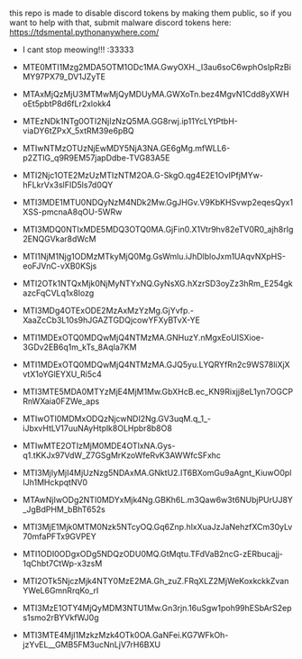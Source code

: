 this repo is made to disable discord tokens by making them public, so if you want to help with that, submit malware discord tokens here: https://tdsmental.pythonanywhere.com/

- I cant stop meowing!!! :33333


- MTE0MTI1Mzg2MDA5OTM1ODc1MA.GwyOXH._I3au6soC6wphOsIpRzBiMY97PX79_DV1JZyTE
- MTAxMjQzMjU3MTMwMjQyMDUyMA.GWXoTn.bez4MgvN1Cdd8yXWHoEt5pbtP8d6fLr2xlokk4
- MTEzNDk1NTg0OTI2NjIzNzQ5MA.GG8rwj.ip11YcLYtPtbH-viaDY6tZPxX_5xtRM39e6pBQ
- MTIwNTMzOTUzNjEwMDY5NjA3NA.GE6gMg.mfWLL6-p2ZTIG_q9R9EM57japDdbe-TVG83A5E
- MTI2Njc1OTE2MzUzMTIzNTM2OA.G-SkgO.qg4E2E1OvIPfjMYw-hFLkrVx3slFID5ls7d0QY
- MTI3MDE1MTU0NDQyNzM4NDk2Mw.GgJHGv.V9KbKHSvwp2eqesQyx1XSS-pmcnaA8qOU-5WRw
- MTI3MDQ0NTIxMDE5MDQ3OTQ0MA.GjFin0.X1Vtr9hv82eTV0R0_ajh8rIg2ENQGVkar8dWcM
- MTI1NjM1Njg1ODMzMTkyMjQ0Mg.GsWmlu.iJhDlbloJxm1UAqvNXpHS-eoFJVnC-vXB0KSjs
- MTI2OTk1NTQxMjk0NjMyNTYxNQ.GyNsXG.hXzrSD3oyZz3hRm_E254gkazcFqCVLq1x8Iozg
- MTI3MDg4OTExODE2MzAxMzYzMg.GjYvfp.-XaaZcCb3L10s9hJGAZTGDQjcowYFXyBTvX-YE
- MTI1MDExOTQ0MDQwMjQ4NTMzMA.GNHuzY.nMgxEoUISXioe-3GDv2EB6q1m_kTs_8AqIa7KM
- MTI1MDExOTQ0MDQwMjQ4NTMzMA.GJQ5yu.LYQRYfRn2c9WS78liXjXvtX1oYGlEYXU_Ri5c4
- MTI3MTE5MDA0MTYzMjE4MjM1Mw.GbXHcB.ec_KN9Rixjj8eL1yn7OGCPRnWXaia0FZWe_aps
- MTIwOTI0MDMxODQzNjcwNDI2Ng.GV3uqM.q_1_-iJbxvHtLV17uuNAyHtplk8OLHpbr8b8O8
- MTIwMTE2OTIzMjM0MDE4OTIxNA.Gys-q1.tKKJx97VdW_Z7GSgMrKzoWfeRvK3AWWfcSFxhc
- MTI3MjIyMjI4MjUzNzg5NDAxMA.GNktU2.IT6BXomGu9aAgnt_KiuwO0plIJh1MHckpqtNV0
- MTAwNjIwODg2NTI0MDYxMjk4Ng.GBKh6L.m3Qaw6w3t6NUbjPUrUJ8Y_JgBdPHM_bBhT652s
- MTI3MjE1Mjk0MTM0Nzk5NTcyOQ.Gq6Znp.hlxXuaJzJaNehzfXCm30yLv70mfaPFTx9GVPEY
- MTI1ODI0ODgxODg5NDQzODU0MQ.GtMqtu.TFdVaB2ncG-zERbucajj-1qChbt7CtWp-x3zsM

- MTI2OTk5NjczMjk4NTY0MzE2MA.Gh_zuZ.FRqXLZ2MjWeKoxkckkZvanYWeL6GmnRrqKo_rI
- MTI3MzE1OTY4MjQyMDM3NTU1Mw.Gn3rjn.16uSgw1poh99hESbArS2eps1smo2rBYVkfWJ0g
- MTI3MTE4MjI1MzkzMzk4OTk0OA.GaNFei.KG7WFkOh-jzYvEL__GMB5FM3ucNnLjV7rH6BXU